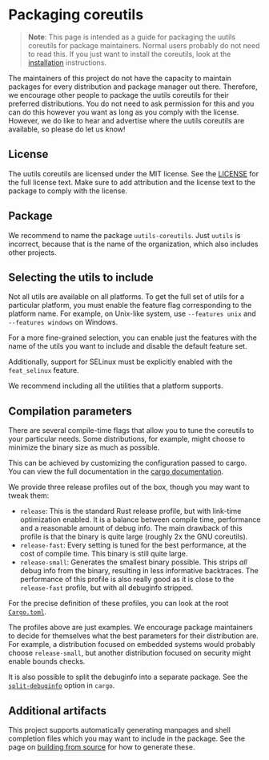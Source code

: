 # Packaging coreutils

<!-- spell-checker:ignore debuginfo manpages backtraces -->

> **Note**: This page is intended as a guide for packaging the uutils coreutils
> for package maintainers. Normal users probably do not need to read this. If you
> just want to install the coreutils, look at the
> [installation](installation.md) instructions.

The maintainers of this project do not have the capacity to maintain packages
for every distribution and package manager out there. Therefore, we encourage
other people to package the uutils coreutils for their preferred distributions.
You do not need to ask permission for this and you can do this however you want
as long as you comply with the license. However, we do like to hear and
advertise where the uutils coreutils are available, so please do let us know!

## License

The uutils coreutils are licensed under the MIT license. See the
[LICENSE](https://github.com/uutils/coreutils/blob/main/LICENSE) for the full
license text. Make sure to add attribution and the license text to the package
to comply with the license.

## Package

We recommend to name the package `uutils-coreutils`. Just `uutils` is incorrect,
because that is the name of the organization, which also includes other
projects.

## Selecting the utils to include

Not all utils are available on all platforms. To get the full set of utils for a
particular platform, you must enable the feature flag corresponding to the platform name.
For example, on Unix-like system, use `--features unix` and `--features windows`
on Windows.

For a more fine-grained selection, you can enable just the features with the
name of the utils you want to include and disable the default feature set.

Additionally, support for SELinux must be explicitly enabled with the
`feat_selinux` feature.

We recommend including all the utilities that a platform supports.

## Compilation parameters

There are several compile-time flags that allow you to tune the coreutils to
your particular needs. Some distributions, for example, might choose to
minimize the binary size as much as possible.

This can be achieved by customizing the configuration passed to cargo. You can
view the full documentation in the
[cargo documentation](https://doc.rust-lang.org/cargo/reference/profiles.html).

We provide three release profiles out of the box, though you may want to tweak
them:

- `release`: This is the standard Rust release profile, but with link-time
  optimization enabled. It is a balance between compile time, performance and a
  reasonable amount of debug info. The main drawback of this profile is that the
  binary is quite large (roughly 2x the GNU coreutils).
- `release-fast`: Every setting is tuned for the best performance, at the cost
  of compile time. This binary is still quite large.
- `release-small`: Generates the smallest binary possible. This strips _all_
  debug info from the binary, resulting in less informative backtraces. The performance of
  this profile is also really good as it is close to the `release-fast` profile,
  but with all debuginfo stripped.

For the precise definition of these profiles, you can look at the root
[`Cargo.toml`](https://github.com/uutils/coreutils/blob/main/Cargo.toml).

The profiles above are just examples. We encourage package maintainers to decide
for themselves what the best parameters for their distribution are. For example,
a distribution focused on embedded systems would probably choose
`release-small`, but another distribution focused on security might enable
bounds checks.

It is also possible to split the debuginfo into a separate package. See the
[`split-debuginfo`](https://doc.rust-lang.org/cargo/reference/profiles.html#split-debuginfo)
option in `cargo`.

## Additional artifacts

This project supports automatically generating manpages and shell completion
files which you may want to include in the package. See the page on
[building from source](build.md) for how to generate these.
